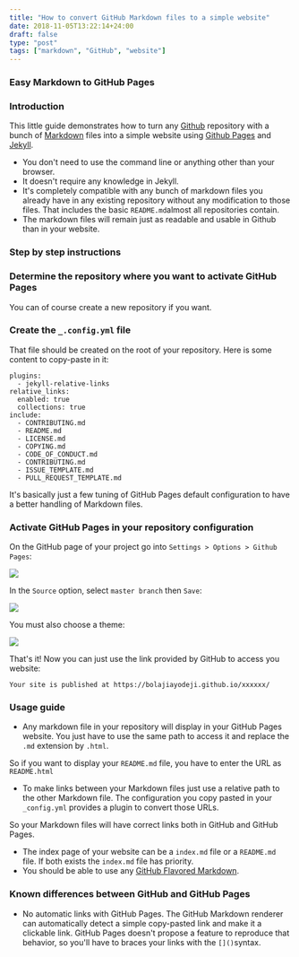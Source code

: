 ```yaml
---
title: "How to convert GitHub Markdown files to a simple website"
date: 2018-11-05T13:22:14+24:00
draft: false
type: "post"
tags: ["markdown", "GitHub", "website"]
---
```


### Easy Markdown to GitHub Pages

### Introduction

This little guide demonstrates how to turn any [Github](https://github.com/)
repository with a bunch of [Markdown](https://en.wikipedia.org/wiki/Markdown)
files into a simple website using [Github Pages](https://pages.github.com/) and
[Jekyll](https://jekyllrb.com/).


* You don't need to use the command line or anything other than your browser.
* It doesn't require any knowledge in Jekyll.
* It's completely compatible with any bunch of markdown files you already have in
any existing repository without any modification to those files. That includes
the basic `README.md`almost all repositories contain.
* The markdown files will remain just as readable and usable in Github than in
your website.

### Step by step instructions

### Determine the repository where you want to activate GitHub Pages

You can of course create a new repository if you want.

### Create the `_.config.yml` file

That file should be created on the root of your repository. Here is some content
to copy-paste in it:

```
plugins:
  - jekyll-relative-links
relative_links:
  enabled: true
  collections: true
include:
  - CONTRIBUTING.md
  - README.md
  - LICENSE.md
  - COPYING.md
  - CODE_OF_CONDUCT.md
  - CONTRIBUTING.md
  - ISSUE_TEMPLATE.md
  - PULL_REQUEST_TEMPLATE.md
```


It's basically just a few tuning of GitHub Pages default configuration to have
a better handling of Markdown files.

### Activate GitHub Pages in your repository configuration

On the GitHub page of your project go into `Settings > Options > Github Pages`:

![](https://cdn-images-1.medium.com/max/880/0*eZBV54NOulDlzKy8.png)

In the `Source` option, select `master branch` then `Save`:

![](https://cdn-images-1.medium.com/max/880/0*H972YMaFG9Gfiolm.png)

You must also choose a theme:

![](https://cdn-images-1.medium.com/max/880/0*zdXm2jwli-YMIBAh.png)

That's it! Now you can just use the link provided by GitHub to access you
website:

    Your site is published at https://bolajiayodeji.github.io/xxxxxx/

### Usage guide

* Any markdown file in your repository will display in your GitHub Pages website.
You just have to use the same path to access it and replace the `.md` extension
by `.html`.

So if you want to display your `README.md` file, you have to enter the URL as
`README.html`

* To make links between your Markdown files just use a relative path to the other
Markdown file. The configuration you copy pasted in your `_config.yml` provides
a plugin to convert those URLs.

So your Markdown files will have correct links both in GitHub and GitHub Pages.

* The index page of your website can be a `index.md` file or a `README.md` file.
If both exists the `index.md` file has priority.
* You should be able to use any [GitHub Flavored
Markdown](https://guides.github.com/features/mastering-markdown/).

### Known differences between GitHub and GitHub Pages

* No automatic links with GitHub Pages. The GitHub Markdown renderer can
automatically detect a simple copy-pasted link and make it a clickable link.
GitHub Pages doesn't propose a feature to reproduce that behavior, so you'll
have to braces your links with the `[]()`syntax.

